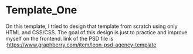 # Template_One
On this template, I tried to design that template from scratch using only HTML and CSS/CSS. The goal of this design is just to practice and improve myself on the frontend.
link of the PSD file is  :https://www.graphberry.com/item/leon-psd-agency-template
